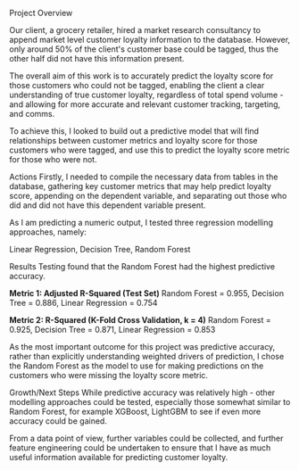 Project Overview

Our client, a grocery retailer, hired a market research consultancy to append market level customer loyalty information to the database. However, only around 50% of the client's customer base could be tagged, thus the other half did not have this information present.

The overall aim of this work is to accurately predict the loyalty score for those customers who could not be tagged, enabling the client a clear understanding of true customer loyalty, regardless of total spend volume - and allowing for more accurate and relevant customer tracking, targeting, and comms.

To achieve this, I looked to build out a predictive model that will find relationships between customer metrics and loyalty score for those customers who were tagged, and use this to predict the loyalty score metric for those who were not.


Actions
Firstly, I needed to compile the necessary data from tables in the database, gathering key customer metrics that may help predict loyalty score, appending on the dependent variable, and separating out those who did and did not have this dependent variable present.

As I am predicting a numeric output, I tested three regression modelling approaches, namely:

Linear Regression, 
Decision Tree, 
Random Forest


Results
Testing found that the Random Forest had the highest predictive accuracy.


**Metric 1: Adjusted R-Squared (Test Set)**
Random Forest = 0.955, 
Decision Tree = 0.886, 
Linear Regression = 0.754

**Metric 2: R-Squared (K-Fold Cross Validation, k = 4)**
Random Forest = 0.925, 
Decision Tree = 0.871, 
Linear Regression = 0.853


As the most important outcome for this project was predictive accuracy, rather than explicitly understanding weighted drivers of prediction, I chose the Random Forest as the model to use for making predictions on the customers who were missing the loyalty score metric.


Growth/Next Steps
While predictive accuracy was relatively high - other modelling approaches could be tested, especially those somewhat similar to Random Forest, for example XGBoost, LightGBM to see if even more accuracy could be gained.

From a data point of view, further variables could be collected, and further feature engineering could be undertaken to ensure that I have as much useful information available for predicting customer loyalty.
